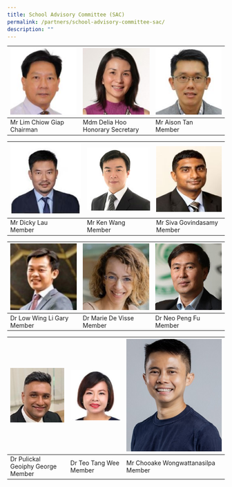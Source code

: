 ```yaml
---
title: School Advisory Committee (SAC)
permalink: /partners/school-advisory-committee-sac/
description: ""
---
```


| ![](/images/SAC/Mr%20Lim%20Chiow%20Giap%20Chairman.jpg) | ![](/images/SAC/Mdm%20Hoo%20Honorary%20Secretary.jpg) | ![](/images/SAC/Mr%20Tan%20Kian%20Shen%20Aison.jpg) |
| -------- | -------- | -------- |
| Mr Lim Chiow Giap <br>Chairman     | Mdm Delia Hoo <br> Honorary Secretary     | Mr Aison Tan<br>Member     |


| ![](/images/mr%20dicky%20lau.JPG) | ![](/images/9a%20Ken%20Wang.jpg)| ![](/images/SAC/Mr%20Siva%20Govindasamy.jpg) |
| -------- | -------- | -------- |
| Mr Dicky Lau <br>Member     | Mr Ken Wang<br>Member     | Mr Siva Govindasamy<br>Member     |



| ![](/images/SAC/Dr%20Low%20Wing%20Li%20Gary.jpg) | ![](/images/SAC/Dr%20Marie.jpg) | ![](/images/SAC/Dr%20Neo%20Peng%20Fu.jpg) |
| -------- | -------- | -------- |
| Dr Low Wing Li Gary<br>Member     | Dr Marie De Visse<br>Member     | Dr Neo Peng Fu<br>Member     |



| ![](/images/SAC/Dr%20Pulickal%20Geoiphy%20George.jpg) | ![](/images/SAC/Dr%20Teo%20Tang%20Wee.jpg) | ![](/images/mr%20chooake%20wongwattanasilpa.jpg) |
| -------- | -------- | -------- |
| Dr Pulickal Geoiphy George<br>Member     | Dr Teo Tang Wee<br>Member     | Mr Chooake Wongwattanasilpa<br>Member     |





